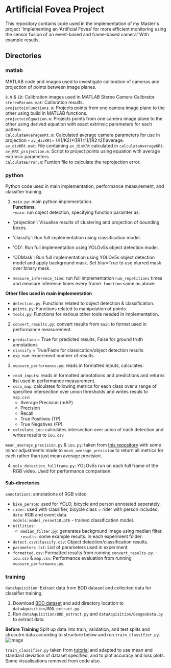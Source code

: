 # Artificial Fovea Project
This repository contains code used in the implementation of my Master's project 'Implementing an ‘Artificial Fovea’ for more efficient monitoring using the sensor fusion of an event-based and frame-based camera'
With example results.

## Directories
### matlab
MATLAB code and images used to investigate calibration of cameras and projection of points between image planes.  

`8.9` & `ED`: Calibration images used in MATLAB Stereo Camera Calibrator.  
`stereoParams.mat`: Calibration results.  
`projectoinFunctions.m`: Projects points from one camera image plane to the other using build in MATLAB functions.  
`projectoinEquation.m`: Projects points from one camera image plane to the other using derived equation with exact extrinsic parameters for each pattern.  
`calculateAverageKRt.m`: Calculated average camera parameters for use in projection - `av_divKRt`= (K1/K2)*([R1 t1]/[R2 t2])average.  
`av_divKRt.mat`: File containing `av_divKRt` calculated in `calculateAverageKRt`.  
`av_KRt_projection.m`: Script to project points using equation with average extrinsic parameters.  
`calculateError.m`: Funtion file to calculate the reprojection error.  

### python
Python code used in main implementation, performance measurement, and classifier training.  

1. `main.py`: main python implementation.  
**Functions**.  
-`main`: run object detection, specifying function paramter as:  
  - 'projection': Visualise results of clustering and projection of bounding boxes. 
  - 'classify': Run full implementation using classification model.
  - 'OD': Run full implementation using YOLOv5s object detection model.
  - 'ODMask': Run full implementation using YOLOv5s object detection model and apply background mask. Set blur=True to use blurred mask over binary mask.

- `measure_inference_time`: run full implementation `num_repetitions` times and measure inference times every frame. `function` same as above.  

**Other files used in main implementation**
- `detection.py`: Functions related to object detection & classification.
- `points.py`: Functions related to manipulation of points.
- `tools.py`: Functions for various other tools needed in implementation.

2. `convert_results.py`: convert results from `main` to format used in performance measurement.  
- `prediction` = True for predicted results, False for ground truth annotations
- `classify` = True/Fasle for classication/object detection results
- `exp_num`: experiment number of results.  

3. `measure_performance.py`: reads in formatted inputs, calculates:
- `read_inputs`: reads in formatted annotations and predictions and returns list used in performance measurement.
- `coco_map`: calculates following metrics for each class over a range of specified intersection over union thresholds and writes resuls to `map.csv`:
  - Average Precision (mAP)
  - Precision
  - Recall
  - True Positives (TP)
  - True Negatives (FP)
- `calculate_iou`: calculates intersection over union of each detection and writes results to `iou.csv`

`mean_average_precision.py` & `iou.py`: taken from [this repository](https://github.com/aladdinpersson/Machine-Learning-Collection/tree/master/ML/Pytorch/object_detection/metrics) with some minor adjustments made to `mean_average_precision` to return all metrics for each rather than just mean average precision.  

4. `yolo_detection_fullframe.py`: YOLOv5s run on each full frame of the RGB video. Used for performance comparison.  

#### Sub-directories
`annotations`: annotations of RGB video
- `bike_person`: used for YOLO, bicycle and person annotated seperately.  
- `rider`: used with classifier, bicycle class = rider with person included.  
`data`: RGB and event data.  
`models`: `model_resnet18.pth` - trained classification model.  
- `utilities`: 
  - `median_filter.py`: generates background image using median filter.  
`results`: some example results. In each experiment folder:
- `detect.csv`/`classify.csv`: Object detection/classification results.
- `parameters.txt`: List of parameters used in experiment.
- `formatted.csv`: Formatted results from running `convert_results.py`.
-`iou.csv` & `map.csv`: Performance evaluation from running `measure_performance.py`.  
  
### training
`dataAquisition`: Extract data from BDD dataset and collected data for classifier training.
1. Download [BDD dataset](https://bdd-data.berkeley.edu/) and add directory location to `dataAquisition/BDD_extract.py`.  
2. Run `dataAquisition/BDD_extract.py` and `dataAquisition/DanganData.py` to extract data.  

**Before Training**
Split up data into train, validation, and test splits and strucutre data according to structure below and run `train_classifier.py`.  
![image](https://user-images.githubusercontent.com/130498225/233446865-6bd04d87-45f8-4762-9e26-8f9d926f6d73.png)

`train_classifier.py` taken from [tutorial](https://github.com/pytorch/tutorials/blob/main/beginner_source/transfer_learning_tutorial.py) and adapted to use mean and standard deviation of dataset specified, and to plot accuracy and loss plots. Some visualisations removed from code also.

